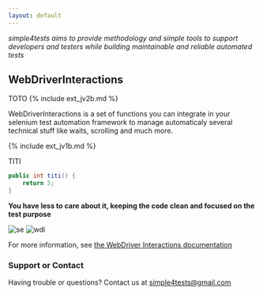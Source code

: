 ```yaml
---
layout: default
---
```


*simple4tests aims to provide methodology and simple tools to support developers and testers while building maintainable and reliable automated tests*

## WebDriverInteractions

TOTO
{% include ext_jv2b.md %}

WebDriverInteractions is a set of functions you can integrate in your selenium test automation framework
to manage automaticaly several technical stuff like waits, scrolling and much more.

{% include ext_jv1b.md %}

TITI

```java
public int titi() {
    return 5;
}
```


**You have less to care about it, keeping the code clean and focused on the test purpose**

![se](https://simple4tests.github.io/interactions-webdriver/assets/images/01_se.png)
![wdi](https://simple4tests.github.io/interactions-webdriver/assets/images/01_wdi.png)

For more information, see [the WebDriver Interactions documentation](https://simple4tests.github.io/interactions-webdriver/)

### Support or Contact
Having trouble or questions? Contact us at simple4tests@gmail.com
